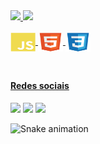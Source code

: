 
 <div>
   <a href="https://github.com/victortakatsu">
   <img height="180em" src="https://github-readme-stats.vercel.app/api?username=victortakatsu&show_icons=true&theme=vision-friendly-dark&include_all_commits=true&count_private=true"/>
   <img height="115em" src="https://github-readme-stats.vercel.app/api/top-langs/?username=victortakatsu&layout=compact&langs_count=6&theme=vision-friendly-dark"/>

</div>
<div style="display: inline_block"><br>
  <img align="center" alt="Js" height="30" width="40" src="https://raw.githubusercontent.com/devicons/devicon/master/icons/javascript/javascript-plain.svg">
  <img align="center" alt="HTML" height="30" width="40" src="https://raw.githubusercontent.com/devicons/devicon/master/icons/html5/html5-original.svg">
  <img align="center" alt="CSS" height="30" width="40" src="https://raw.githubusercontent.com/devicons/devicon/master/icons/css3/css3-original.svg">
</div>
 
 <br>

  ## <h4>Redes sociais</h4>
<div> 
  <a href="https://instagram.com/victortakatsu" target="_blank"><img src="https://img.shields.io/badge/-Instagram-%23E4405F?style=for-the-badge&logo=instagram&logoColor=white" target="_blank"></a>
  <a href = "mailto:takatsu@outlook.com"><img src="https://img.shields.io/badge/-Outlook-%23333?style=for-the-badge&logo=gmail&logoColor=white" target="_blank"></a>
  <a href="https://www.linkedin.com/in/victortakatsu" target="_blank"><img src="https://img.shields.io/badge/-LinkedIn-%230077B5?style=for-the-badge&logo=linkedin&logoColor=white" target="_blank"></a> 
 
  ![Snake animation](https://github.com/victortakatsu/victortakatsu/blob/output/github-contribution-grid-snake.svg)

</div>
